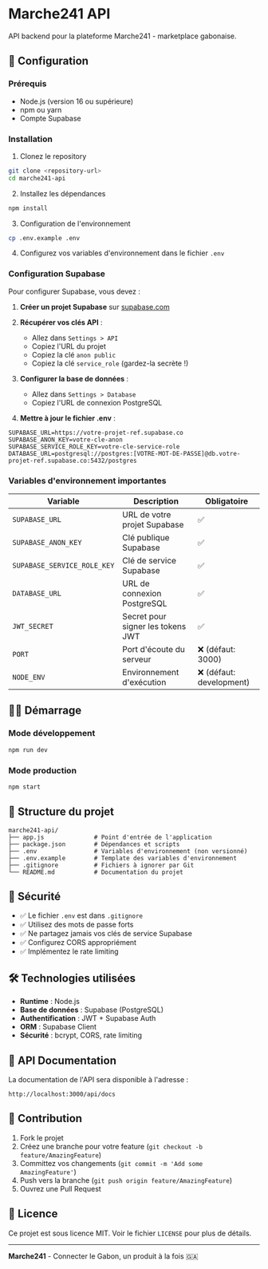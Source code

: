 # Marche241 API

API backend pour la plateforme Marche241 - marketplace gabonaise.

## 🚀 Configuration

### Prérequis
- Node.js (version 16 ou supérieure)
- npm ou yarn
- Compte Supabase

### Installation

1. Clonez le repository
```bash
git clone <repository-url>
cd marche241-api
```

2. Installez les dépendances
```bash
npm install
```

3. Configuration de l'environnement
```bash
cp .env.example .env
```

4. Configurez vos variables d'environnement dans le fichier `.env`

### Configuration Supabase

Pour configurer Supabase, vous devez :

1. **Créer un projet Supabase** sur [supabase.com](https://supabase.com)

2. **Récupérer vos clés API** :
   - Allez dans `Settings > API`
   - Copiez l'URL du projet
   - Copiez la clé `anon public`
   - Copiez la clé `service_role` (gardez-la secrète !)

3. **Configurer la base de données** :
   - Allez dans `Settings > Database`
   - Copiez l'URL de connexion PostgreSQL

4. **Mettre à jour le fichier .env** :
```env
SUPABASE_URL=https://votre-projet-ref.supabase.co
SUPABASE_ANON_KEY=votre-cle-anon
SUPABASE_SERVICE_ROLE_KEY=votre-cle-service-role
DATABASE_URL=postgresql://postgres:[VOTRE-MOT-DE-PASSE]@db.votre-projet-ref.supabase.co:5432/postgres
```

### Variables d'environnement importantes

| Variable | Description | Obligatoire |
|----------|-------------|--------------|
| `SUPABASE_URL` | URL de votre projet Supabase | ✅ |
| `SUPABASE_ANON_KEY` | Clé publique Supabase | ✅ |
| `SUPABASE_SERVICE_ROLE_KEY` | Clé de service Supabase | ✅ |
| `DATABASE_URL` | URL de connexion PostgreSQL | ✅ |
| `JWT_SECRET` | Secret pour signer les tokens JWT | ✅ |
| `PORT` | Port d'écoute du serveur | ❌ (défaut: 3000) |
| `NODE_ENV` | Environnement d'exécution | ❌ (défaut: development) |

## 🏃‍♂️ Démarrage

### Mode développement
```bash
npm run dev
```

### Mode production
```bash
npm start
```

## 📁 Structure du projet

```
marche241-api/
├── app.js              # Point d'entrée de l'application
├── package.json        # Dépendances et scripts
├── .env                # Variables d'environnement (non versionné)
├── .env.example        # Template des variables d'environnement
├── .gitignore          # Fichiers à ignorer par Git
└── README.md           # Documentation du projet
```

## 🔐 Sécurité

- ✅ Le fichier `.env` est dans `.gitignore`
- ✅ Utilisez des mots de passe forts
- ✅ Ne partagez jamais vos clés de service Supabase
- ✅ Configurez CORS appropriément
- ✅ Implémentez le rate limiting

## 🛠️ Technologies utilisées

- **Runtime** : Node.js
- **Base de données** : Supabase (PostgreSQL)
- **Authentification** : JWT + Supabase Auth
- **ORM** : Supabase Client
- **Sécurité** : bcrypt, CORS, rate limiting

## 📝 API Documentation

La documentation de l'API sera disponible à l'adresse :
```
http://localhost:3000/api/docs
```

## 🤝 Contribution

1. Fork le projet
2. Créez une branche pour votre feature (`git checkout -b feature/AmazingFeature`)
3. Committez vos changements (`git commit -m 'Add some AmazingFeature'`)
4. Push vers la branche (`git push origin feature/AmazingFeature`)
5. Ouvrez une Pull Request

## 📄 Licence

Ce projet est sous licence MIT. Voir le fichier `LICENSE` pour plus de détails.

---

**Marche241** - Connecter le Gabon, un produit à la fois 🇬🇦
